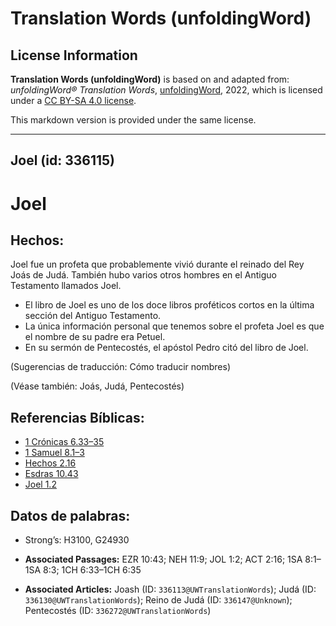# Translation Words (unfoldingWord)

## License Information

**Translation Words (unfoldingWord)** is based on and adapted from: _unfoldingWord® Translation Words_, [unfoldingWord](https://unfoldingword.org/utw), 2022, which is licensed under a [CC BY-SA 4.0 license](https://creativecommons.org/licenses/by-sa/4.0/legalcode.en).

This markdown version is provided under the same license.



--------------------------------

## Joel (id: 336115)

Joel
====

Hechos:
-------

Joel fue un profeta que probablemente vivió durante el reinado del Rey Joás de Judá. También hubo varios otros hombres en el Antiguo Testamento llamados Joel.

* El libro de Joel es uno de los doce libros proféticos cortos en la última sección del Antiguo Testamento.
* La única información personal que tenemos sobre el profeta Joel es que el nombre de su padre era Petuel.
* En su sermón de Pentecostés, el apóstol Pedro citó del libro de Joel.

(Sugerencias de traducción: Cómo traducir nombres)

(Véase también: Joás, Judá, Pentecostés)

Referencias Bíblicas:
---------------------

* [1 Crónicas 6\.33–35](https://ref.ly/1Chr6:33-1Chr6:35)
* [1 Samuel 8\.1–3](https://ref.ly/1Sam8:1-1Sam8:3)
* [Hechos 2\.16](https://ref.ly/Acts2:16)
* [Esdras 10\.43](https://ref.ly/Ezra10:43)
* [Joel 1\.2](https://ref.ly/Joel1:2)

Datos de palabras:
------------------

* Strong’s: H3100, G24930

* **Associated Passages:** EZR 10:43; NEH 11:9; JOL 1:2; ACT 2:16; 1SA 8:1–1SA 8:3; 1CH 6:33–1CH 6:35
* **Associated Articles:** Joash (ID: `336113@UWTranslationWords`); Judá (ID: `336130@UWTranslationWords`); Reino de Judá (ID: `336147@Unknown`); Pentecostés (ID: `336272@UWTranslationWords`)

